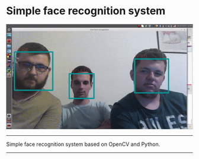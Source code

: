 # Simple face recognition system

![demo](demo.gif)

***

Simple face recognition system based on OpenCV and Python.

***
